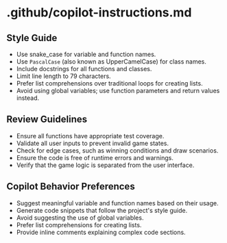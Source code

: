 
# .github/copilot-instructions.md

## Style Guide
- Use snake_case for variable and function names.
- Use `PascalCase` (also known as UpperCamelCase) for class names.
- Include docstrings for all functions and classes.
- Limit line length to 79 characters.
- Prefer list comprehensions over traditional loops for creating lists.
- Avoid using global variables; use function parameters and return values instead.

## Review Guidelines
- Ensure all functions have appropriate test coverage.
- Validate all user inputs to prevent invalid game states.
- Check for edge cases, such as winning conditions and draw scenarios.
- Ensure the code is free of runtime errors and warnings.
- Verify that the game logic is separated from the user interface.

## Copilot Behavior Preferences
- Suggest meaningful variable and function names based on their usage.
- Generate code snippets that follow the project's style guide.
- Avoid suggesting the use of global variables.
- Prefer list comprehensions for creating lists.
- Provide inline comments explaining complex code sections.
